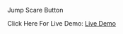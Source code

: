 Jump Scare Button 

Click Here For Live Demo: [Live Demo](https://crabby006.github.io/Profile-Card/)
